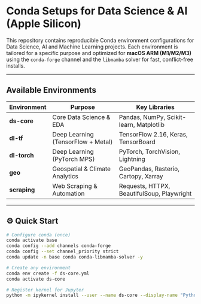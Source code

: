 # Conda Setups for Data Science & AI (Apple Silicon)

This repository contains reproducible Conda environment configurations for Data Science, AI and Machine Learning projects.
Each environment is tailored for a specific purpose and optimized for **macOS ARM (M1/M2/M3)** using the `conda-forge` channel and the `libmamba` solver for fast, conflict-free installs.

---

## Available Environments

| Environment | Purpose | Key Libraries |
|--------------|----------|----------------|
| **ds-core** | Core Data Science & EDA | Pandas, NumPy, Scikit-learn, Matplotlib |
| **dl-tf** | Deep Learning (TensorFlow + Metal) | TensorFlow 2.16, Keras, TensorBoard |
| **dl-torch** | Deep Learning (PyTorch MPS) | PyTorch, TorchVision, Lightning |
| **geo** | Geospatial & Climate Analytics | GeoPandas, Rasterio, Cartopy, Xarray |
| **scraping** | Web Scraping & Automation | Requests, HTTPX, BeautifulSoup, Playwright |

---

## ⚙️ Quick Start

```bash
# Configure conda (once)
conda activate base
conda config --add channels conda-forge
conda config --set channel_priority strict
conda update -n base conda conda-libmamba-solver -y

# Create any environment
conda env create -f ds-core.yml
conda activate ds-core

# Register kernel for Jupyter
python -m ipykernel install --user --name ds-core --display-name "Python (ds-core)"
